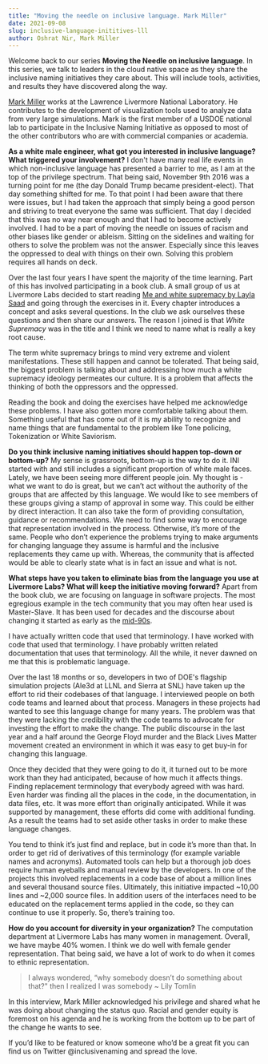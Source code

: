 ```yaml
---
title: "Moving the needle on inclusive language. Mark Miller"
date: 2021-09-08
slug: inclusive-language-inititives-lll
author: Oshrat Nir, Mark Miller
---
```


Welcome back to our series **Moving the Needle on inclusive language**. In this series, we talk to leaders in the cloud native space as they share the inclusive naming
initiatives they care about. This will include tools, activities, and results they have discovered along the way.

[Mark Miller](https://people.llnl.gov/miller86) works at the Lawrence Livermore National Laboratory. He contributes to the development of visualization
tools used to analyze data from very large simulations. Mark is the first member of a USDOE national lab to participate in the Inclusive Naming Initiative as opposed to most
of the other contributors who are with commercial companies or academia.

**As a white male engineer, what got you interested in inclusive language? What triggered your involvement?**
I don't have many real life events in which non-inclusive language has presented a barrier to me, as I am at the top of the privilege spectrum. That being said, November 9th 2016 was
a turning point for me (the day Donald Trump became president-elect). That day something shifted for me. To that point I had been aware that there
were issues, but I had taken the approach that simply being a good person and striving to treat everyone the same was sufficient. That day I decided that this was no way near enough and
that I had to become actively involved. I  had to be a part of moving the needle on issues of racism and other biases like gender or ableism. Sitting on the sidelines and
waiting for others to solve the problem was not the answer. Especially since this leaves the oppressed to deal with things on their own. Solving this problem requires all hands on
deck.

Over the last four years I have spent the majority of the time learning. Part of this has involved participating in a book club. A small group of us at Livermore Labs decided
to start reading [Me and white supremacy by Layla Saad](https://www.meandwhitesupremacybook.com/) and going through the exercises in it. Every chapter introduces a concept
and asks several questions. In the club we ask ourselves these questions and then share our answers. The reason I joined is that *White Supremacy* was in the title and I think we
need to name what is really a key root cause.

The term white supremacy brings to mind very extreme and violent manifestations. These still happen and cannot be tolerated. That being said, the biggest problem is talking
about and addressing how much a white supremacy ideology permeates our culture. It is a problem that affects the thinking of both the oppressors and the oppressed. 

Reading the book and doing the exercises have helped me acknowledge these problems. I have also gotten more comfortable talking about them. Something useful that has come
out of it is my ability to recognize and name things that are fundamental to the problem like Tone policing, Tokenization or White Saviorism.

**Do you think inclusive naming initiatives should happen top-down or bottom-up?**
My sense is grassroots, bottom-up is the way to do it. INI started with and still includes a significant proportion of white male faces. Lately, we have been seeing more different people
join. My thought is - what we want to do is great, but we can’t act without the authority of the groups that are affected by this language. We would like to see members of
these groups giving a stamp of approval in some way. This could be either by direct interaction. It can also take the form of providing consultation, guidance or
recommendations. We need to find some way to encourage that representation involved in the process. Otherwise, it’s more of the same. People who don’t experience the problems
trying to make arguments for changing language they assume is harmful and the inclusive replacements they came up with. Whereas, the community that is affected would be able to
clearly state what is in fact an issue and what is not.

**What steps have you taken to eliminate bias from the language you use at Livermore Labs? What will keep the initiative moving forward?**
Apart from the book club, we are focusing on language in software projects. The most egregious example in the tech community that you may often hear used is Master-Slave.
It has been used for decades and the discourse about changing it started as early as the [mid-90s](https://www.jstor.org/stable/40061475).

I have actually written code that used that terminology. I have worked with code that used that terminology. I have probably written related documentation that uses that
terminology. All the while, it never dawned on me that this is problematic language.

Over the last 18 months or so, developers in two of DOE's flagship simulation projects (Ale3d at LLNL and Sierra at SNL) have taken up the effort to rid their codebases of that language. I interviewed
people on both code teams and learned about that process. Managers in these projects had wanted to see this language change for many years. The problem
was that they were lacking the credibility with the code teams to advocate for investing the effort to make the change. The public discourse in the last year and a half around the George Floyd murder and the
Black Lives Matter movement created an environment in which it was easy to get buy-in for changing this language.

Once they decided that they were going to do it, it turned out to be more work than they had anticipated, because of how much it affects things. Finding replacement
terminology that everybody agreed with was hard. Even harder was finding all the places in the code, in the documentation, in data files, etc.
It was more effort than originally anticipated. While it was supported by management, these efforts did come with additional funding. As a result the teams had to
set aside other tasks in order to make these language changes.

You tend to think it’s just find and replace, but in code it’s more than that. In order to get rid of derivatives of this terminology (for example variable names and
acronyms). Automated tools can help but a thorough job does require human eyeballs and manual review by the developers. In one of the projects this involved replacements in a code base of about a million lines
and several thousand source files. Ultimately, this initiative impacted ~10,00 lines and ~2,000 source files. In addition users of the interfaces need to be educated on the replacement terms
applied in the code, so they can continue to use it properly. So, there’s training too.

**How do you account for diversity in your organization?**
The computation department at Livermore Labs has many women in management. Overall, we have maybe 40% women. I think we do well with female gender representation. That
being said, we have a lot of work to do when it comes to ethnic representation.

>I always wondered, “why somebody doesn’t do something about that?" then I realized I was somebody  ~ Lily Tomlin

In this interview, Mark Miller acknowledged his privilege and shared what he was doing about changing the status quo. Racial and gender equity is foremost on his agenda and he is
working from the bottom up to be part of the change he wants to see.

If you’d like to be featured or know someone who’d be a great fit you can find us on Twitter @inclusivenaming and spread the love.
